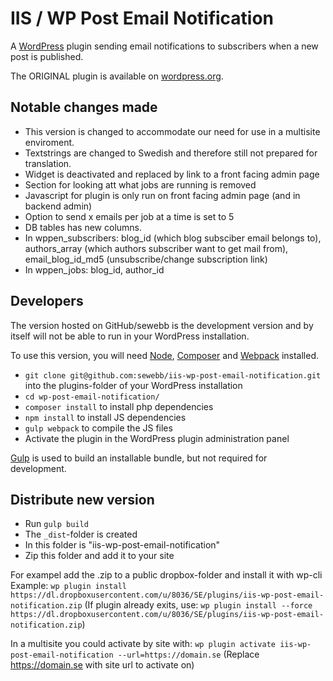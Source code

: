 # IIS / WP Post Email Notification

A [WordPress](https://wordpress.org/) plugin sending email notifications to subscribers when a new post is published.

The ORIGINAL plugin is available on [wordpress.org](https://wordpress.org/plugins/wp-post-email-notification).

## Notable changes made
* This version is changed to accommodate our need for use in a multisite enviroment.
* Textstrings are changed to Swedish and therefore still not prepared for translation.
* Widget is deactivated and replaced by link to a front facing admin page
* Section for looking att what jobs are running is removed
* Javascript for plugin is only run on front facing admin page (and in backend admin)
* Option to send x emails per job at a time is set to 5
* DB tables has new columns.
* In wppen_subscribers: blog_id (which blog subsciber email belongs to), authors_array (which authors subscriber want to get mail from), email_blog_id_md5 (unsubscribe/change subscription link)
* In wppen_jobs: blog_id, author_id


## Developers

The version hosted on GitHub/sewebb is the development version and by itself will not be able to run in your WordPress installation.

To use this version, you will need [Node](http://nodejs.org/), [Composer](https://getcomposer.org/) and [Webpack](https://webpack.github.io/) installed.

* `git clone git@github.com:sewebb/iis-wp-post-email-notification.git` into the plugins-folder of your WordPress installation
* `cd wp-post-email-notification/`
* `composer install` to install php dependencies
* `npm install` to install JS dependencies
* `gulp webpack` to compile the JS files
* Activate the plugin in the WordPress plugin administration panel

[Gulp](http://gulpjs.com/) is used to build an installable bundle, but not required for development.

## Distribute new version
* Run `gulp build`
* The `_dist`-folder is created
* In this folder is "iis-wp-post-email-notification"
* Zip this folder and add it to your site

For exampel add the .zip to a public dropbox-folder and install it with wp-cli
Example: `wp plugin install https://dl.dropboxusercontent.com/u/8036/SE/plugins/iis-wp-post-email-notification.zip`
(If plugin already exits, use: `wp plugin install --force https://dl.dropboxusercontent.com/u/8036/SE/plugins/iis-wp-post-email-notification.zip`)

In a multisite you could activate by site with:
`wp plugin activate iis-wp-post-email-notification --url=https://domain.se`
(Replace https://domain.se with site url to activate on)
